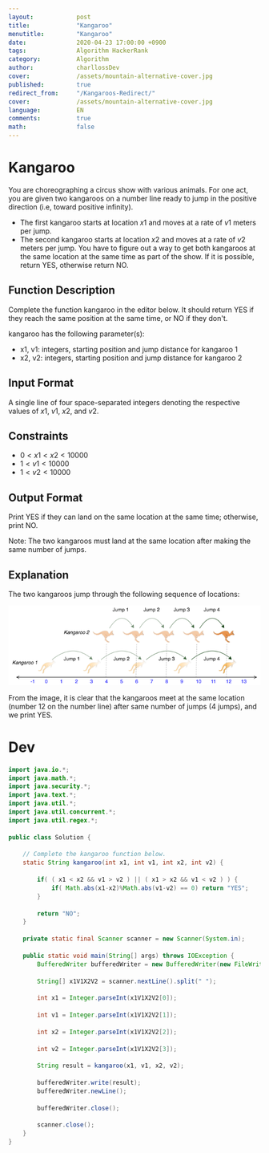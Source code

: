 ```yaml
---
layout:            post
title:             "Kangaroo"
menutitle:         "Kangaroo"
date:              2020-04-23 17:00:00 +0900
tags:              Algorithm HackerRank
category:          Algorithm
author:            charllossDev
cover:             /assets/mountain-alternative-cover.jpg
published:         true
redirect_from:     "/Kangaroos-Redirect/"
cover:             /assets/mountain-alternative-cover.jpg
language:          EN
comments:          true
math:			   false
---
```


# Kangaroo

You are choreographing a circus show with various animals. For one act, you are given two kangaroos on a number line ready to jump in the positive direction (i.e, toward positive infinity).

* The first kangaroo starts at location $x1$ and moves at a rate of $v1$ meters per jump.
* The second kangaroo starts at location $x2$ and moves at a rate of $v2$ meters per jump.
You have to figure out a way to get both kangaroos at the same location at the same time as part of the show. If it is possible, return YES, otherwise return NO.


## Function Description

Complete the function kangaroo in the editor below. It should return YES if they reach the same position at the same time, or NO if they don't.

kangaroo has the following parameter(s):

* x1, v1: integers, starting position and jump distance for kangaroo 1
* x2, v2: integers, starting position and jump distance for kangaroo 2

## Input Format

A single line of four space-separated integers denoting the respective values of $x1$, $v1$, $x2$, and $v2$.

## Constraints
* $0 < x1 < x2 < 10000$
* $1 < v1 < 10000$
* $1 < v2 < 10000$
  
## Output Format

Print YES if they can land on the same location at the same time; otherwise, print NO.

Note: The two kangaroos must land at the same location after making the same number of jumps.

## Explanation

The two kangaroos jump through the following sequence of locations:

![](./assets/2020-04-23-kangaroo-dfa2b6bd.png)

From the image, it is clear that the kangaroos meet at the same location (number $12$ on the number line) after same number of jumps ($4$ jumps), and we print YES.



# Dev
```java
import java.io.*;
import java.math.*;
import java.security.*;
import java.text.*;
import java.util.*;
import java.util.concurrent.*;
import java.util.regex.*;

public class Solution {

    // Complete the kangaroo function below.
    static String kangaroo(int x1, int v1, int x2, int v2) {

        if( ( x1 < x2 && v1 > v2 ) || ( x1 > x2 && v1 < v2 ) ) {
            if( Math.abs(x1-x2)%Math.abs(v1-v2) == 0) return "YES";
        }      

        return "NO";
    }

    private static final Scanner scanner = new Scanner(System.in);

    public static void main(String[] args) throws IOException {
        BufferedWriter bufferedWriter = new BufferedWriter(new FileWriter(System.getenv("OUTPUT_PATH")));

        String[] x1V1X2V2 = scanner.nextLine().split(" ");

        int x1 = Integer.parseInt(x1V1X2V2[0]);

        int v1 = Integer.parseInt(x1V1X2V2[1]);

        int x2 = Integer.parseInt(x1V1X2V2[2]);

        int v2 = Integer.parseInt(x1V1X2V2[3]);

        String result = kangaroo(x1, v1, x2, v2);

        bufferedWriter.write(result);
        bufferedWriter.newLine();

        bufferedWriter.close();

        scanner.close();
    }
}

```
